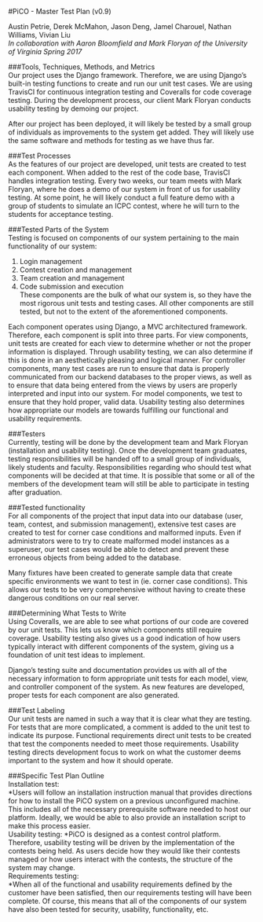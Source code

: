 #PiCO - Master Test Plan (v0.9)

Austin Petrie, Derek McMahon, Jason Deng, Jamel Charouel, Nathan Williams, Vivian Liu  
*In collaboration with Aaron Bloomfield and Mark Floryan of the University of Virginia
Spring 2017*


###Tools, Techniques, Methods, and Metrics  
Our project uses the Django framework.  Therefore, we are using Django’s built-in testing functions to create and run our unit test cases.  We are using TravisCI for continuous integration testing and Coveralls for code coverage testing.  During the development process, our client Mark Floryan conducts usability testing by demoing our project.  

After our project has been deployed, it will likely be tested by a small group of individuals as improvements to the system get added.  They will likely use the same software and methods for testing as we have thus far.

###Test Processes  
As the features of our project are developed, unit tests are created to test each component.  When added to the rest of the code base, TravisCI handles integration testing.  Every two weeks, our team meets with Mark Floryan, where he does a demo of our system in front of us for usability testing.  At some point, he will likely conduct a full feature demo with a group of students to simulate an ICPC contest, where he will turn to the students for acceptance testing.

###Tested Parts of the System  
Testing is focused on components of our system pertaining to the main functionality of our system:  
1. Login management  
2. Contest creation and management  
3. Team creation and management  
4. Code submission and execution  
These components are the bulk of what our system is, so they have the most rigorous unit tests and testing cases.  All other components are still tested, but not to the extent of the aforementioned components.

Each component operates using Django, a MVC architectured framework.  Therefore, each component is split into three parts.  For view components, unit tests are created for each view to determine whether or not the proper information is displayed.  Through usability testing, we can also determine if this is done in an aesthetically pleasing and logical manner.  For controller components, many test cases are run to ensure that data is properly communicated from our backend databases to the proper views, as well as to ensure that data being entered from the views by users are properly interpreted and input into our system.  For model components, we test to ensure that they hold proper, valid data.  Usability testing also determines how appropriate our models are towards fulfilling our functional and usability requirements.

###Testers  
Currently, testing will be done by the development team and Mark Floryan (installation and usability testing).  Once the development team graduates, testing responsibilities will be handed off to a small group of individuals, likely students and faculty.  Responsibilities regarding who should test what components will be decided at that time.  It is possible that some or all of the members of the development team will still be able to participate in testing after graduation.

###Tested functionality  
For all components of the project that input data into our database (user, team, contest, and submission management), extensive test cases are created to test for corner case conditions and malformed inputs.  Even if administrators were to try to create malformed model instances as a superuser, our test cases would be able to detect and prevent these erroneous objects from being added to the database.

Many fixtures have been created to generate sample data that create specific environments we want to test in (ie. corner case conditions).  This allows our tests to be very comprehensive without having to create these dangerous conditions on our real server.

###Determining What Tests to Write  
Using Coveralls, we are able to see what portions of our code are covered by our unit tests.  This lets us know which components still require coverage.  Usability testing also gives us a good indication of how users typically interact with different components of the system, giving us a foundation of unit test ideas to implement.  

Django’s testing suite and documentation provides us with all of the necessary information to form appropriate unit tests for each model, view, and controller component of the system.  As new features are developed, proper tests for each component are also generated.

###Test Labeling  
Our unit tests are named in such a way that it is clear what they are testing.  For tests that are more complicated, a comment is added to the unit test to indicate its purpose.  Functional requirements direct unit tests to be created that test the components needed to meet those requirements.  Usability testing directs development focus to work on what the customer deems important to the system and how it should operate.

###Specific Test Plan Outline  
Installation test:  
*Users will follow an installation instruction manual that provides directions for how to install the PiCO system on a previous unconfigured machine.  This includes all of the necessary prerequisite software needed to host our platform.  Ideally, we would be able to also provide an installation script to make this process easier.  
Usability testing:
*PiCO is designed as a contest control platform.  Therefore, usability testing will be driven by the implementation of the contests being held.  As users decide how they would like their contests managed or how users interact with the contests, the structure of the system may change.  
Requirements testing:  
*When all of the functional and usability requirements defined by the customer have been satisfied, then our requirements testing will have been complete.  Of course, this means that all of the components of our system have also been tested for security, usability, functionality, etc.  
